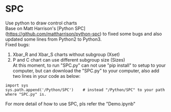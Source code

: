 # SPC
Use python to draw control charts<br>
Base on Matt Harrison's [Python SPC] (https://github.com/mattharrison/python-spc) to fixed some bugs and also updated some lines from Python2 to Python3.<br>
Fixed bugs:<br>
1. Xbar_R and Xbar_S charts without subgroup (Xset)<br>
2. P and C chart can use different subgroup size (Sizes)<br>
At this moment, to run "SPC.py" can not use "pip install" to setup to your computer, 
but can download the "SPC.py" to your computer, also add two lines in your code as below:<br>

```
import sys
sys.path.append('/Python/SPC')    # instead "/Python/SPC" to your path where "SPC.py" is.
```

For more detail of how to use SPC, pls refer the "Demo.ipynb"

